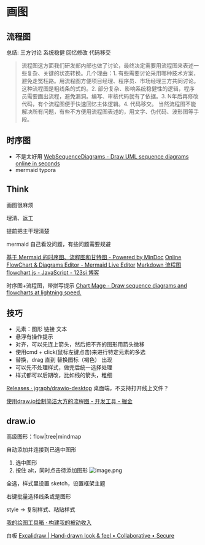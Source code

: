 # 画图

## 流程图

总结: 三方讨论 系统稳健 回忆修改 代码移交

> 流程图这方面我们研发部内部也做了讨论，最终决定需要用流程图来表述一些复杂、关键的状态转换。几个理由：1. 有些需要讨论采用哪种技术方案，避免走冤枉路。用流程图方便项目经理、程序员、市场经理三方共同讨论。这种流程图是粗线条的式的。2. 部分复杂、影响系统稳健性的逻辑，程序员需要画出流程，避免漏洞。编写、审核代码就有了依据。3. N年后再修改代码，有个流程图便于快速回忆主体逻辑。4. 代码移交。 当然流程图不能解决所有问题，有些不方便用流程图表述的，用文字、伪代码、波形图等手段。

## 时序图
- 不是太好用 [WebSequenceDiagrams - Draw UML sequence diagrams online in seconds](https://www.websequencediagrams.com/)
- mermaid typora

## Think

画图很麻烦

理清、返工

提前把主干理清楚

mermaid 自己看没问题，有些问题需要规避

[基于 Mermaid 的时序图、流程图和甘特图 - Powered by MinDoc](https://www.iminho.me/wiki/docs/mindoc/mermaid.md)
[Online FlowChart & Diagrams Editor - Mermaid Live Editor](https://mermaidjs.github.io/mermaid-live-editor/#/edit/eyJjb2RlIjoiZ3JhcGggVERcbkFbQ2hyaXN0bWFzXSAtLT58R2V0IG1vbmV5fCBCKEdvIHNob3BwaW5nKVxuQiAtLT4gQ3tMZXQgbWUgdGhpbmt9XG5DIC0tPnxPbmV8IERbTGFwdG9wXVxuQyAtLT58VHdvfCBFW2lQaG9uZV1cbkMgLS0-fFRocmVlfCBGW2ZhOmZhLWNhciBDYXJdXG4iLCJtZXJtYWlkIjp7InRoZW1lIjoiZGVmYXVsdCJ9fQ)
[Markdown 流程图 flowchart.js - JavaScript - 123si 博客](https://www.123si.org/javascript/article/markdown-flow-chart-flowchart-js/)

时序图+流程图，带拼写提示 [Chart Mage - Draw sequence diagrams and flowcharts at lightning speed.](http://chartmage.com/index.html)

## 技巧

- 元素：图形 链接 文本
- 悬浮有操作提示
- 对齐，可以先连上箭头，然后把不齐的图形用箭头微移
- 使用cmd + click(鼠标左键点击)来进行特定元素的多选
- 替换，drag 直到 替换图标（褐色） 出现
- 可以先不处理样式，做完后统一选择处理
- 样式都可以后期改，比如线的箭头，粗细

[Releases · jgraph/drawio-desktop](https://github.com/jgraph/drawio-desktop/releases)
桌面端，不支持打开线上文件？


[使用draw.io绘制简洁大方的流程图 - 开发工具 - 掘金](https://juejin.im/entry/5acc5205f265da2391487073)

## draw.io

高级图形：flow|tree|mindmap

自动添加并连接到已选中图形
1. 选中图形
2. 按住 alt，同时点击待添加图形
![image.png](https://img.cnb.workers.dev/?url=http://ww2.sinaimg.cn/mw690/4e5d3ea7ly1h0fjgqljw7j20z80g2aeg.jpg)

全选，样式里设置 sketch，设置框架主题

右键批量选择线条或是图形

style -> 复制样式、粘贴样式

[我的绘图工具箱 · 构建我的被动收入](https://www.bmpi.dev/self/my-drawing-toolbox/)

白板
[Excalidraw | Hand-drawn look & feel • Collaborative • Secure](https://excalidraw.com/)

